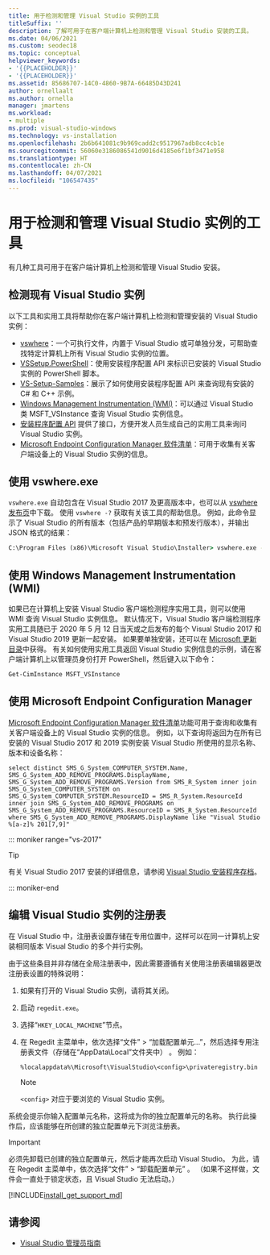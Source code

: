 ```yaml
---
title: 用于检测和管理 Visual Studio 实例的工具
titleSuffix: ''
description: 了解可用于在客户端计算机上检测和管理 Visual Studio 安装的工具。
ms.date: 04/06/2021
ms.custom: seodec18
ms.topic: conceptual
helpviewer_keywords:
- '{{PLACEHOLDER}}'
- '{{PLACEHOLDER}}'
ms.assetid: 85686707-14C0-4860-9B7A-66485D43D241
author: ornellaalt
ms.author: ornella
manager: jmartens
ms.workload:
- multiple
ms.prod: visual-studio-windows
ms.technology: vs-installation
ms.openlocfilehash: 2b6b641081c9b969cadd2c9517967adb8cc4cb1e
ms.sourcegitcommit: 56060e3186086541d9016d4185e6f1bf3471e958
ms.translationtype: HT
ms.contentlocale: zh-CN
ms.lasthandoff: 04/07/2021
ms.locfileid: "106547435"
---
```

# <a name="tools-for-detecting-and-managing-visual-studio-instances"></a>用于检测和管理 Visual Studio 实例的工具

有几种工具可用于在客户端计算机上检测和管理 Visual Studio 安装。

## <a name="detecting-existing-visual-studio-instances"></a>检测现有 Visual Studio 实例

以下工具和实用工具将帮助你在客户端计算机上检测和管理安装的 Visual Studio 实例：

* [vswhere](https://github.com/microsoft/vswhere)：一个可执行文件，内置于 Visual Studio 或可单独分发，可帮助查找特定计算机上所有 Visual Studio 实例的位置。
* [VSSetup.PowerShell](https://github.com/microsoft/vssetup.powershell)：使用安装程序配置 API 来标识已安装的 Visual Studio 实例的 PowerShell 脚本。
* [VS-Setup-Samples](https://github.com/microsoft/vs-setup-samples)：展示了如何使用安装程序配置 API 来查询现有安装的 C# 和 C++ 示例。
* [Windows Management Instrumentation (WMI)](https://docs.microsoft.com/windows/win32/wmisdk/wmi-start-page)：可以通过 Visual Studio 类 MSFT_VSInstance 查询 Visual Studio 实例信息。 
* [安装程序配置 API](<xref:Microsoft.VisualStudio.Setup.Configuration>) 提供了接口，方便开发人员生成自己的实用工具来询问 Visual Studio 实例。
* [Microsoft Endpoint Configuration Manager 软件清单](https://docs.microsoft.com/mem/configmgr/core/clients/manage/inventory/introduction-to-software-inventory)：可用于收集有关客户端设备上的 Visual Studio 实例的信息。 

## <a name="using-vswhereexe"></a>使用 vswhere.exe

`vswhere.exe` 自动包含在 Visual Studio 2017 及更高版本中，也可以从 [vswhere 发布页](https://github.com/Microsoft/vswhere/releases)中下载。 使用 `vswhere -?` 获取有关该工具的帮助信息。 例如，此命令显示了 Visual Studio 的所有版本（包括产品的早期版本和预发行版本），并输出 JSON 格式的结果：

```cmd
C:\Program Files (x86)\Microsoft Visual Studio\Installer> vswhere.exe -legacy -prerelease -format json
```

## <a name="using-windows-management-instrumentation-wmi"></a>使用 Windows Management Instrumentation (WMI)

如果已在计算机上安装 Visual Studio 客户端检测程序实用工具，则可以使用 WMI 查询 Visual Studio 实例信息。 默认情况下，Visual Studio 客户端检测程序实用工具随已于 2020 年 5 月 12 日当天或之后发布的每个 Visual Studio 2017 和 Visual Studio 2019 更新一起安装。 如果要单独安装，还可以在 [Microsoft 更新目录](https://catalog.update.microsoft.com/)中获得。  有关如何使用实用工具返回 Visual Studio 实例信息的示例，请在客户端计算机上以管理员身份打开 PowerShell，然后键入以下命令：

```cmd
Get-CimInstance MSFT_VSInstance
```

## <a name="using-microsoft-endpoint-configuration-manager"></a>使用 Microsoft Endpoint Configuration Manager 

[Microsoft Endpoint Configuration Manager 软件清单](https://docs.microsoft.com/mem/configmgr/core/clients/manage/inventory/introduction-to-software-inventory)功能可用于查询和收集有关客户端设备上的 Visual Studio 实例的信息。 例如，以下查询将返回为在所有已安装的 Visual Studio 2017 和 2019 实例安装 Visual Studio 所使用的显示名称、版本和设备名称： 

```WQL 
select distinct SMS_G_System_COMPUTER_SYSTEM.Name, SMS_G_System_ADD_REMOVE_PROGRAMS.DisplayName, SMS_G_System_ADD_REMOVE_PROGRAMS.Version from SMS_R_System inner join SMS_G_System_COMPUTER_SYSTEM on SMS_G_System_COMPUTER_SYSTEM.ResourceID = SMS_R_System.ResourceId inner join SMS_G_System_ADD_REMOVE_PROGRAMS on SMS_G_System_ADD_REMOVE_PROGRAMS.ResourceID = SMS_R_System.ResourceId where SMS_G_System_ADD_REMOVE_PROGRAMS.DisplayName like "Visual Studio %[a-z]% 201[7,9]" 
``` 

::: moniker range="vs-2017"

> [!TIP]
> 有关 Visual Studio 2017 安装的详细信息，请参阅 [Visual Studio 安装程序存档](https://devblogs.microsoft.com/setup/tag/vs2017/)。

::: moniker-end

## <a name="editing-the-registry-for-a-visual-studio-instance"></a>编辑 Visual Studio 实例的注册表

在 Visual Studio 中，注册表设置存储在专用位置中，这样可以在同一计算机上安装相同版本 Visual Studio 的多个并行实例。

由于这些条目并非存储在全局注册表中，因此需要遵循有关使用注册表编辑器更改注册表设置的特殊说明：

1. 如果有打开的 Visual Studio 实例，请将其关闭。

1. 启动 `regedit.exe`。

1. 选择“`HKEY_LOCAL_MACHINE`”节点。

1. 在 Regedit 主菜单中，依次选择“文件” > “加载配置单元...”，然后选择专用注册表文件（存储在“AppData\Local”文件夹中）  。 例如：

   ```
   %localappdata%\Microsoft\VisualStudio\<config>\privateregistry.bin
   ```

   > [!NOTE]
   > `<config>` 对应于要浏览的 Visual Studio 实例。

系统会提示你输入配置单元名称，这将成为你的独立配置单元的名称。 执行此操作后，应该能够在所创建的独立配置单元下浏览注册表。

> [!IMPORTANT]
> 必须先卸载已创建的独立配置单元，然后才能再次启动 Visual Studio。 为此，请在 Regedit 主菜单中，依次选择“文件” > “卸载配置单元” 。 （如果不这样做，文件会一直处于锁定状态，且 Visual Studio 无法启动。）

[!INCLUDE[install_get_support_md](includes/install_get_support_md.md)]

## <a name="see-also"></a>请参阅

* [Visual Studio 管理员指南](../install/visual-studio-administrator-guide.md)
